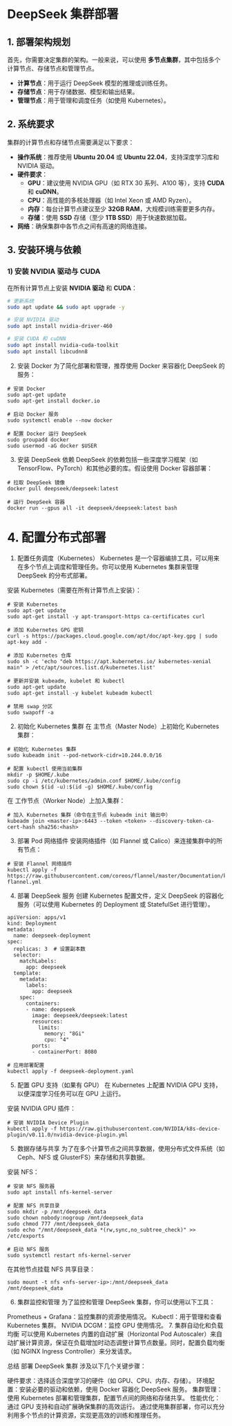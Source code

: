 # DeepSeek 集群部署

## 1. 部署架构规划
首先，你需要决定集群的架构。一般来说，可以使用 **多节点集群**，其中包括多个计算节点、存储节点和管理节点。

- **计算节点**：用于运行 DeepSeek 模型的推理或训练任务。
- **存储节点**：用于存储数据、模型和输出结果。
- **管理节点**：用于管理和调度任务（如使用 Kubernetes）。

## 2. 系统要求
集群的计算节点和存储节点需要满足以下要求：

- **操作系统**：推荐使用 **Ubuntu 20.04** 或 **Ubuntu 22.04**，支持深度学习库和 NVIDIA 驱动。
- **硬件要求**：
  - **GPU**：建议使用 NVIDIA GPU（如 RTX 30 系列、A100 等），支持 **CUDA** 和 **cuDNN**。
  - **CPU**：高性能的多核处理器（如 Intel Xeon 或 AMD Ryzen）。
  - **内存**：每台计算节点建议至少 **32GB RAM**，大规模训练需要更多内存。
  - **存储**：使用 **SSD** 存储（至少 **1TB SSD**）用于快速数据加载。
- **网络**：确保集群中各节点之间有高速的网络连接。

## 3. 安装环境与依赖

### 1) 安装 NVIDIA 驱动与 CUDA
在所有计算节点上安装 **NVIDIA 驱动** 和 **CUDA**：

```bash
# 更新系统
sudo apt update && sudo apt upgrade -y

# 安装 NVIDIA 驱动
sudo apt install nvidia-driver-460

# 安装 CUDA 和 cuDNN
sudo apt install nvidia-cuda-toolkit
sudo apt install libcudnn8
```


2) 安装 Docker
为了简化部署和管理，推荐使用 Docker 来容器化 DeepSeek 的服务：

```shell
# 安装 Docker
sudo apt-get update
sudo apt-get install docker.io

# 启动 Docker 服务
sudo systemctl enable --now docker

# 配置 Docker 运行 DeepSeek
sudo groupadd docker
sudo usermod -aG docker $USER
``` 

3) 安装 DeepSeek 依赖
DeepSeek 的依赖包括一些深度学习框架（如 TensorFlow、PyTorch）和其他必要的库。假设使用 Docker 容器部署：
```shell
# 拉取 DeepSeek 镜像
docker pull deepseek/deepseek:latest

# 运行 DeepSeek 容器
docker run --gpus all -it deepseek/deepseek:latest bash
```

# 4. 配置分布式部署
1) 配置任务调度（Kubernetes）
Kubernetes 是一个容器编排工具，可以用来在多个节点上调度和管理任务。你可以使用 Kubernetes 集群来管理 DeepSeek 的分布式部署。

安装 Kubernetes（需要在所有计算节点上安装）：
```shell
# 安装 Kubernetes
sudo apt-get update
sudo apt-get install -y apt-transport-https ca-certificates curl

# 添加 Kubernetes GPG 密钥
curl -s https://packages.cloud.google.com/apt/doc/apt-key.gpg | sudo apt-key add -

# 添加 Kubernetes 仓库
sudo sh -c 'echo "deb https://apt.kubernetes.io/ kubernetes-xenial main" > /etc/apt/sources.list.d/kubernetes.list'

# 更新并安装 kubeadm, kubelet 和 kubectl
sudo apt-get update
sudo apt-get install -y kubelet kubeadm kubectl

# 禁用 swap 分区
sudo swapoff -a
```

2) 初始化 Kubernetes 集群
在 主节点（Master Node）上初始化 Kubernetes 集群：
```shell
# 初始化 Kubernetes 集群
sudo kubeadm init --pod-network-cidr=10.244.0.0/16

# 配置 kubectl 使用当前集群
mkdir -p $HOME/.kube
sudo cp -i /etc/kubernetes/admin.conf $HOME/.kube/config
sudo chown $(id -u):$(id -g) $HOME/.kube/config

```
在 工作节点（Worker Node）上加入集群：
```shell
# 加入 Kubernetes 集群（命令在主节点 kubeadm init 输出中）
kubeadm join <master-ip>:6443 --token <token> --discovery-token-ca-cert-hash sha256:<hash>
```

3) 部署 Pod 网络插件
安装网络插件（如 Flannel 或 Calico）来连接集群中的所有节点：
```shell
# 安装 Flannel 网络插件
kubectl apply -f https://raw.githubusercontent.com/coreos/flannel/master/Documentation/kube-flannel.yml
```

4) 部署 DeepSeek 服务
创建 Kubernetes 配置文件，定义 DeepSeek 的容器化服务（可以使用 Kubernetes 的 Deployment 或 StatefulSet 进行管理）。

```
apiVersion: apps/v1
kind: Deployment
metadata:
  name: deepseek-deployment
spec:
  replicas: 3  # 设置副本数
  selector:
    matchLabels:
      app: deepseek
  template:
    metadata:
      labels:
        app: deepseek
    spec:
      containers:
      - name: deepseek
        image: deepseek/deepseek:latest
        resources:
          limits:
            memory: "8Gi"
            cpu: "4"
        ports:
        - containerPort: 8080

```

```shell
# 应用部署配置
kubectl apply -f deepseek-deployment.yaml

```

5) 配置 GPU 支持（如果有 GPU）
在 Kubernetes 上配置 NVIDIA GPU 支持，以便深度学习任务可以在 GPU 上运行。

安装 NVIDIA GPU 插件：
```shell
# 安装 NVIDIA Device Plugin
kubectl apply -f https://raw.githubusercontent.com/NVIDIA/k8s-device-plugin/v0.11.0/nvidia-device-plugin.yml

```

5. 数据存储与共享
为了在多个计算节点之间共享数据，使用分布式文件系统（如 Ceph、NFS 或 GlusterFS）来存储和共享数据。

安装 NFS：
```shell
# 安装 NFS 服务器
sudo apt install nfs-kernel-server

# 配置 NFS 共享目录
sudo mkdir -p /mnt/deepseek_data
sudo chown nobody:nogroup /mnt/deepseek_data
sudo chmod 777 /mnt/deepseek_data
sudo echo "/mnt/deepseek_data *(rw,sync,no_subtree_check)" >> /etc/exports

# 启动 NFS 服务
sudo systemctl restart nfs-kernel-server

```

在其他节点挂载 NFS 共享目录：
```
sudo mount -t nfs <nfs-server-ip>:/mnt/deepseek_data /mnt/deepseek_data
```


6. 集群监控和管理
为了监控和管理 DeepSeek 集群，你可以使用以下工具：

Prometheus + Grafana：监控集群的资源使用情况。
Kubectl：用于管理和查看 Kubernetes 集群。
NVIDIA DCGM：监控 GPU 使用情况。
7. 集群自动化和负载均衡
可以使用 Kubernetes 内置的自动扩展（Horizontal Pod Autoscaler）来自动扩展计算资源，保证在负载增加时动态调整计算节点数量。同时，配置负载均衡（如 NGINX Ingress Controller）来分发请求。

总结
部署 DeepSeek 集群 涉及以下几个关键步骤：

硬件要求：选择适合深度学习的硬件（如 GPU、CPU、内存、存储）。
环境配置：安装必要的驱动和依赖，使用 Docker 容器化 DeepSeek 服务。
集群管理：使用 Kubernetes 部署和管理集群，配置节点间的网络和存储共享。
性能优化：通过 GPU 支持和自动扩展确保集群的高效运行。
通过使用集群部署，你可以充分利用多个节点的计算资源，实现更高效的训练和推理任务。
